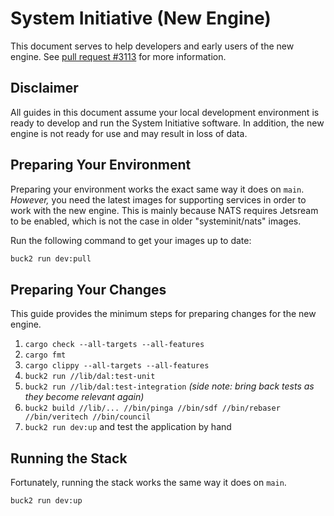 # System Initiative (New Engine)

This document serves to help developers and early users of the new engine.
See [pull request #3113](https://github.com/systeminit/si/pull/3113) for more information.

## Disclaimer

All guides in this document assume your local development environment is ready to develop and run the System Initiative software.
In addition, the new engine is not ready for use and may result in loss of data.

## Preparing Your Environment

Preparing your environment works the exact same way it does on `main`.
_However,_ you need the latest images for supporting services in order to work with the new engine.
This is mainly because NATS requires Jetsream to be enabled, which is not the case in older "systeminit/nats" images.

Run the following command to get your images up to date:

```bash
buck2 run dev:pull
```

## Preparing Your Changes

This guide provides the minimum steps for preparing changes for the new engine.

1. `cargo check --all-targets --all-features`
1. `cargo fmt`
1. `cargo clippy --all-targets --all-features`
1. `buck2 run //lib/dal:test-unit`
1. `buck2 run //lib/dal:test-integration` _(side note: bring back tests as they become relevant again)_
1. `buck2 build //lib/... //bin/pinga //bin/sdf //bin/rebaser //bin/veritech //bin/council`
1. `buck2 run dev:up` and test the application by hand

## Running the Stack

Fortunately, running the stack works the same way it does on `main`.

```sh
buck2 run dev:up
```
